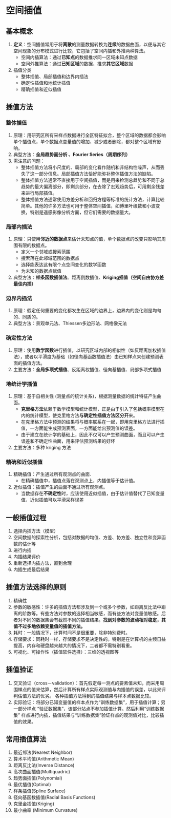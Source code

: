 # 空间插值

## 基本概念

1. **定义**：空间插值常用于将**离散**的测量数据转换为**连续**的数据曲面，以便与其它空间现象的分布模式进行比较，它包括了空间内插和外推两种算法。
   - 空间内插算法：通过**已知点**的数据推求同一区域未知点数据
   - 空间外推算法：通过**已知区域**的数据，推求**其它区域**数据
2. 插值分类
   - 整体插值、局部插值和边界内插法
   - 确定性插值和地统计插值
   - 精确插值和近似插值

## 插值方法

### 整体插值

1. 原理：用研究区所有采样点数据进行全区特征拟合，整个区域的数据都会影响单个插值点，单个数据点变量值的增加、减少或者删除，都对整个区域有影响。
2. 典型方法：**全局趋势面分析 、Fourier Series（周期序列）**
3. 需注意的问题：
   - 整体插值方法将小尺度的、局部的变化看作随机和非结构性噪声，从而丢失了这一部分信息。局部插值方法恰好能弥补整体插值方法的缺陷。
   - 整体插值方法通常不直接用于空间插值，而是用来检测总趋势和不同于总趋势的最大偏离部分，即剩余部分，在去除了宏观趋势后，可用剩余残差来进行局部插值。
   - 整体插值方法通常使用方差分析和回归方程等标准的统计方法，计算比较简单。其他的许多方法也可用于整体空间插值，如傅里叶级数和小波变换，特别是遥感影像分析方面，但它们需要的数据量大。

### 局部内插法

1. 原理：只使用**邻近的数据点**来估计未知点的值，单个数据点的改变只影响其周围有限的数据点。 
   - 定义一个邻域或搜索范围
   - 搜索落在此邻域范围的数据点
   - 选择能表达这有限个点空间变化的数学函数
   - 为未知的数据点赋值
2. 典型方法：**样条函数插值法**、距离倒数插值、**Kriging插值（空间自由协方差最佳内插）**

### 边界内插法

1. 原理：假定任何重要的变化都发生在区域的边界上，边界内的变化则是均匀的、同质的。
2. 典型方法：景观单元法、Thiessen多边形法、网格像元法

### 确定性方法

1. 原理：使用**数学函数**进行插值，以研究区域内部的相似性（如反距离加权插值法），或者以平滑度为基础（如径向基函数插值法）由已知样点来创建预测表面的插值方法。
2. 主要方法：**全局多项式插值**、反距离权插值、径向基插值、局部多项式插值

### 地统计学插值

1. 原理：基于自相关性 (测量点的统计关系)，根据测量数据的统计特征产生曲面。
   - **克里格方法**依赖于数学模型和统计模型，正是由于引入了包括概率模型在内的统计模型，使克里格方法**与确定性插值方法区分开**来。
   - 在克里格方法中预测的结果将与概率联系在一起，即用克里格方法进行插值，一方面能生成预测表面，一方面能给出预测值的误差。
   - 由于建立在统计学的基础上，因此不仅可以产生预测曲面，而且可以产生误差和不确定性曲面，用来评估预测结果的好坏
2. 主要方法：多种 kriging 方法

### 精确和近似插值

1. 精确插值：产生通过所有观测点的曲面.
   - 在精确插值中，插值点落在观测点上，内插值等于估计值。
2. 近似插值：插值产生的曲面不通过所有观测点。
   - 当数据存在**不确定性**时，应该使用近似插值，由于估计值替代了已知变量值，近似插值可以平滑采样误差

## 一般插值过程
1. 选择内插方法（模型）
2. 空间数据的探索性分析，包括对数据的均值、方差、协方差、独立性和变异函数的估计等
3. 进行内插
4. 内插结果评价
5. 重新选择内插方法，直到合理
6. 内插生成最后结果

## 插值方法选择的原则
1. 精确性
2. 参数的敏感性：许多的插值方法都涉及到一个或多个参数，如距离反比法中距离的阶数等。有些方法对参数的选择相当敏感，而有些方法对变量值敏感。后者对不同的数据集会有截然不同的插值结果。**找到对参数的波动相对稳定，其值不过多地依赖变量值的插值方法。**
3. 耗时：一般情况下，计算时间不是很重要，除非特别费时。 
4. 存储要求：同耗时一样，存储要求不是决定性的。特别是在计算机的主频日益提高，内存和硬盘越来越大的情况下，二者都不需特别看重。
5. 可视化、可操作性（插值软件选择）：三维的透视图等

## 插值验证
1. 交叉验证（cross－validation）：首先假定每一测点的要素值未知，而采用周围样点的值来估算，然后计算所有样点实际观测值与内插值的误差，以此来评判估值方法的优劣。 各种插值方法得到的插值结果与样本点数据比较。
2. 实际验证：将部分已知变量值的样本点作为“训练数据集”，用于插值计算；另一部分样点 “验证数据集”，该部分站点不参加插值计算。然后利用“训练数据集” 样点进行内插，插值结果与“训练数据集”验证样点的观测值对比，比较插值的效果。 

## 常用插值算法
1. 最近邻法(Nearest Neighbor)
2. 算术平均值(Arithmetic Mean)
3. 距离反比法(Inverse Distance)
4. 高次曲面插值(Multiquadric)
5. 趋势面插值(Polynomial)
6. 最优插值(Optimal)
7. 样条插值(Spline Surface) 
8. 径向基函数插值(Radial Basis Functions)
9. 克里金插值(Kriging)
10. 最小曲率 (Minimum Curvature)